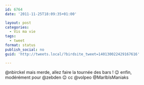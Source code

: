 ```yaml
---
id: 6764
date: '2011-11-25T18:09:35+01:00'

layout: post
categories:
  - Vis ma vie
tags:
  - tweet
format: status
publish_social: no
guid: 'http://tweets.local/?birdsite_tweet=140130022429167616'

---
```


@nbirckel mais merde, allez faire la tournée des bars ! 😉 enfin, modérément pour @zebden 😉 cc @volpeo @MarlbIsManiaks
